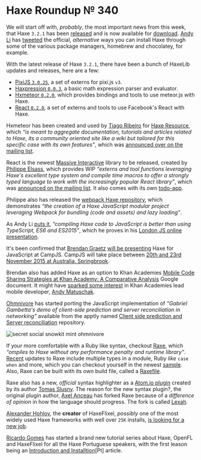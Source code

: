 [_template]: ../templates/roundup.html
[date]: / "2015-10-14 10:12:00"
[modified]: / "2015-10-14 10:12:00"
[published]: / "2015-10-14 10:12:00"
[“”]: a ""
# Haxe Roundup № 340

We will start off with, _probably_, the most important news from this week,
that Haxe `3.2.1` has been [released][l1] and is now available for [download][l2].
[Andy Li][tw1] has [tweeted][l3] the official, _alternative_ ways you can
install Haxe through some of the various package managers, homebrew and chocolatey, 
for example.

With the latest release of Haxe `3.2.1`, there have been a bunch of HaxeLib
updates and releases, here are a few:
	
- [PixiJS `3.0.25`][l4], a set of externs for pixi.js `v3`.
- [Haxpression `0.0.3`][l5], a basic math expression parser and evaluator.
- [Hxmeteor `0.2.0`][l6], which provides bindings and tools to use meteor.js with Haxe.
- [React `0.2.0`][l7], a set of externs and tools to use Facebook's React with Haxe.

Hxmeteor has been created and used by [Tiago Ribeiro][tw2] for [Haxe Resource][l8],
which _“is meant to aggregate documentation, tutorials and articles related to 
Haxe, its a community oriented site like a wiki but tailored for this specific 
case with its own features”_, which was [announced over on the mailing list][l9].

React is the newest [Massive Interactive][tw4] library to be released, created by 
[Philippe Elsass][tw3], which provides WIP _“externs and tool functions leveraging 
Haxe's excellent type system and compile time macros to offer a strongly typed 
language to work with the increasingly popular React library”_, which was
[announced on the mailing list][l10]. It also comes with its own [todo-app][l11].

Philippe also has released the [webpack Haxe repository][l12], which demonstrates
_“the creation of a Haxe JavaScript modular project leveraging Webpack for 
bundling (code and assets) and lazy loading”_. 

As Andy Li [puts it][l13], _“compiling Haxe code to JavaScript is better than using
TypeScript, ES6 and ES2015”_, which he proves in his [London JS online 
presentation][l14].

It's been confirmed that [Brendan Graetz][tw5] [will be presenting][l15] Haxe 
for JavaScript at CampJS. CampJS will take place between [20th and 23rd November 
2015 at Australia, Springbrook][l16].

Brendan also has added Haxe as an option to Khan Academies [Mobile Code Sharing 
Strategies at Khan Academy: A Comparative Analysis][l17] Google document. It might
have [sparked some interest][l18] in Khan Academies lead mobile developer, 
[Andy Matuschak][tw6].

[Ohmnivore][tw7] has started porting the JavaScript implementation of
_“Gabriel Gambetta's demo of client-side prediction and server reconciliation 
in networking”_ available from the apptly named [Client side prediction and 
Server reconciliation][l19] repository.

![secret social snowkit mint ohmnivore](/img/340/secret.png "Ohmnivore (@4_AM_Games) integrating mint into a secret snowkit collective powered engine.")

If your more comfortable with a Ruby like syntax, checkout [Raxe][l20], which 
_“ompiles to Haxe without any performance penalty and runtime library”_. [Recent][l21]
updates to Raxe include multiple types in a module, Ruby _like_ `case when` and
more, which you can checkout yourself in the newest [sample][l22]. Also, Raxe
can be built with its own build file, called a [Raxefile][l24].

Raxe also has a new, _official_ syntax highlighter as a [Atom.io plugin][l23] created by 
its author [Tomas Slusny][tw8]. The reason for the new syntax plugin?, the original
plugin author, [Axel Anceau][gh1] has forked Raxe because of a _difference of opinion_
in how the language should progress. The fork is called [Lexah][l25].

[Alexander Hohlov][tw9], the **creator** of HaxeFlixel, _possibly_ one of the most 
widely used Haxe frameworks with well over `25K` installs, [is looking for a new 
job][l26].

[Ricardo Gomes][w1] has started a brand new tutorial series about Haxe, OpenFL and
HaxeFlixel for all the Haxe Portuguese speakers, with the first leason being an
[Introduction and Installtion][l27][Pt] article.

[w1]: https://ricsgomes.wordpress.com/ "@RicardoGomes"
[gh1]: https://github.com/Peekmo "@Peekmo"

[tw9]: https://twitter.com/teormech "@teormech"
[tw8]: https://twitter.com/_deathbeam "@_deathbeam"
[tw7]: https://twitter.com/4_AM_Games "@4_AM_Games"
[tw6]: https://twitter.com/andy_matuschak "@andy_matuschak"
[tw5]: https://twitter.com/bguiz "@bguiz"
[tw4]: https://twitter.com/Massive_Voice "@Massive_Voice"
[tw3]: https://twitter.com/elsassph "@elsassph"
[tw2]: https://twitter.com/prog4mr "@prog4mr"
[tw1]: https://twitter.com/andy_li "@andy_li"

[l27]: https://ricsgomes.wordpress.com/2015/10/12/primeiros-passos-com-o-haxeflixel-introducao-e-instalacao/ "Getting started with HaxeFlixel: Introduction and Installation"
[l26]: https://twitter.com/teormech/status/654351442208235524 "Alexander Hohlov looking for new job"
[l25]: https://github.com/Peekmo/lexah "Lexah on GitHub"
[l24]: https://twitter.com/_deathbeam/status/653916216982159360 "Raxe's buildfile, Raxefile"
[l23]: https://atom.io/packages/language-raxe "Atom.io Raxe Syntax Highlighter"
[l22]: https://github.com/nondev/raxe/blob/master/examples/Enums.rx "Raxe Enums.rx Sample on GitHub"
[l21]: https://twitter.com/_deathbeam/status/653545438570790913 "Recent Raxe updates"
[l20]: https://github.com/nondev/raxe "Raxe on GitHub"
[l19]: https://github.com/Ohmnivore/ClientSidePredictionAndServerReconciliation "ClientSidePredictionAndServerReconciliation on GitHub"
[l18]: https://twitter.com/andy_matuschak/status/654675737408962560 "Interest in Haxe from Khan Academies lead mobile developer"
[l17]: https://docs.google.com/document/d/12BiaH_SfTlcMQb2zjaY4BMNOwIz6imNb4J0Elhly-Sg/edit#heading=h.rgiv4fki2mvn "Mobile Code Sharing Strategies at Khan Academy: a Comparative Analysis on Google Docs"
[l16]: http://lanyrd.com/2015/campjsnews/sdtphd/ "Haxe for JavaScripters at CampJS"
[l15]: https://twitter.com/bguiz/status/654378425424068608 "Haxe for JavaScript conformed for CampJS"
[l14]: https://plus.google.com/u/0/events/c834kn0hcckdvcobju21duiabdk "Haxe, a language that compiles to JavaScript presented by Andy Li"
[l13]: https://twitter.com/andy_li/status/654605220496973824 "Andy Li presents Haxe JavaScript online"
[l12]: https://github.com/elsassph/webpack-haxe-example "Webpack Haxe Example on GitHub"
[l11]: https://twitter.com/elsassph/status/654934563723063296 "Haxe React Todo App"
[l10]: https://groups.google.com/d/msg/haxelang/r3QlPCZWgZc/Grf46G3cCQAJ "Haxe React Annoucement"
[l9]: https://groups.google.com/forum/#!topic/haxelang/rAqQmwKHBBc "Haxe Resource Annoucement"
[l8]: http://haxeresource.meteor.com/ "Haxe Resource"
[l7]: http://lib.haxe.org/p/react "React on HaxeLib"
[l6]: http://lib.haxe.org/p/hxmeteor "Hxmeteor on HaxeLib"
[l5]: http://lib.haxe.org/p/haxpression "Haxpression on HaxeLib"
[l4]: http://lib.haxe.org/p/pixijs "PixiJS on HaxeLib"
[l3]: https://twitter.com/andy_li/status/654229253760806912 "Haxe 3.2.1 package updates"
[l2]: http://haxe.org/download/version/3.2.1/ "Download Haxe 3.2.1 from Haxe.org"
[l1]: http://haxe.io/releases/3.2.1/ "What's New in Haxe 3.2.1"